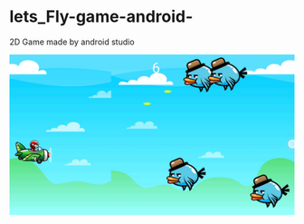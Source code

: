 # lets_Fly-game-android-
2D Game made by android studio

<img src="WhatsApp Image 2020-06-27 at 9.15.54 AM (1).jpeg" title=""/>
